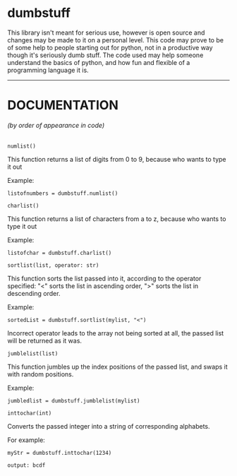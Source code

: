 # dumbstuff
This library isn't meant for serious use, however is open source and changes may be made to it on a personal level. 
This code may prove to be of some help to people starting out for python, not in a productive way though it's seriously dumb stuff.
The code used may help someone understand the basics of python, and how fun and flexible of a programming language it is.


-------------------------------
# DOCUMENTATION

###### (by order of appearance in code)

    numlist()
   
This function returns a list of digits from 0 to 9, because who wants to type it out

Example:

`listofnumbers = dumbstuff.numlist()`

    charlist()
   
This function returns a list of characters from a to z, because who wants to type it out

Example:

`listofchar = dumbstuff.charlist()`

    sortlist(list, operator: str)

This function sorts the list passed into it, according to the operator specified: "<" sorts the list in ascending order, ">" sorts the list in descending order.


Example:

  `sortedList = dumbstuff.sortlist(mylist, "<")`

Incorrect operator leads to the array not being sorted at all, the passed list will be returned as it was.

    jumblelist(list)
   
This function jumbles up the index positions of the passed list, and swaps it with random positions.

Example:

`jumbledlist = dumbstuff.jumblelist(mylist)`

 
    inttochar(int)

Converts the passed integer into a string of corresponding alphabets.

For example:

`myStr = dumbstuff.inttochar(1234)`

`output: bcdf`